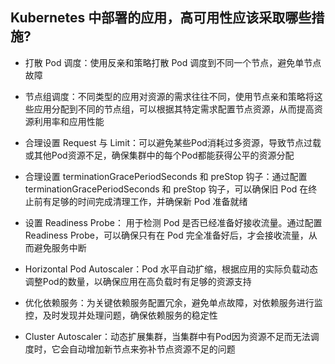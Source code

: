 
## Kubernetes 中部署的应用，高可用性应该采取哪些措施?

- 打散 Pod 调度：使用反亲和策略打散 Pod 调度到不同一个节点，避免单节点故障

- 节点组调度：不同类型的应用对资源的需求往往不同，使用节点亲和策略将这些应用分配到不同的节点组，可以根据其特定需求配置节点资源，从而提高资源利用率和应用性能

- 合理设置 Request 与 Limit：可以避免某些Pod消耗过多资源，导致节点过载或其他Pod资源不足，确保集群中的每个Pod都能获得公平的资源分配

- 合理设置 terminationGracePeriodSeconds 和 preStop 钩子：通过配置 terminationGracePeriodSeconds 和 preStop 钩子，可以确保旧 Pod 在终止前有足够的时间完成清理工作，并确保新 Pod 准备就绪
  
- 设置 Readiness  Probe： 用于检测 Pod 是否已经准备好接收流量。通过配置 Readiness Probe，可以确保只有在 Pod 完全准备好后，才会接收流量，从而避免服务中断
  
- Horizontal Pod Autoscaler：Pod 水平自动扩缩，根据应用的实际负载动态调整Pod的数量，以确保应用在高负载时有足够的资源支持

- 优化依赖服务：为关键依赖服务配置冗余，避免单点故障，对依赖服务进行监控，及时发现并处理问题，确保依赖服务的稳定性

- Cluster Autoscaler：动态扩展集群，当集群中有Pod因为资源不足而无法调度时，它会自动增加新节点来弥补节点资源不足的问题



